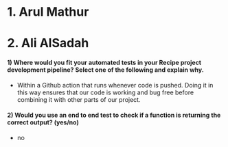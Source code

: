 # 1. Arul Mathur
# 2. Ali AlSadah


#### 1) Where would you fit your automated tests in your Recipe project development pipeline? Select one of the following and explain why.
* Within a Github action that runs whenever code is pushed. Doing it in this way ensures that our code is working and bug free before combining it with other parts of our project.

#### 2) Would you use an end to end test to check if a function is returning the correct output? (yes/no)
* no 

  





